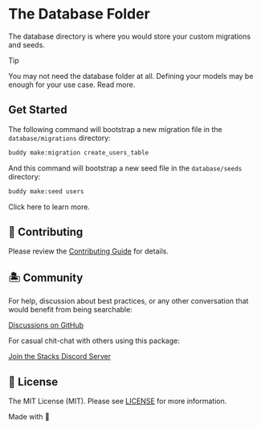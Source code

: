 # The Database Folder

The database directory is where you would store your custom migrations and seeds.

> [!TIP]
> You may not need the database folder at all. Defining your models may be enough for your use case. Read more.

## Get Started

The following command will bootstrap a new migration file in the `database/migrations` directory:

```bash
buddy make:migration create_users_table
```

And this command will bootstrap a new seed file in the `database/seeds` directory:

```bash
buddy make:seed users
```

Click here to learn more.

## 🚜 Contributing

Please review the [Contributing Guide](https://github.com/stacksjs/contributing) for details.

## 🏝 Community

For help, discussion about best practices, or any other conversation that would benefit from being searchable:

[Discussions on GitHub](https://github.com/stacksjs/stacks/discussions)

For casual chit-chat with others using this package:

[Join the Stacks Discord Server](https://discord.gg/stacksjs)

## 📄 License

The MIT License (MIT). Please see [LICENSE](../../LICENSE.md) for more information.

Made with 💙
